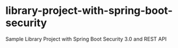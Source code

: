 # library-project-with-spring-boot-security
Sample Library Project with Spring Boot Security 3.0 and REST API
